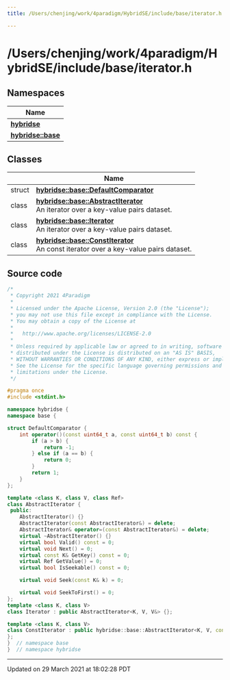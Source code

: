 ```yaml
---
title: /Users/chenjing/work/4paradigm/HybridSE/include/base/iterator.h

---
```

# /Users/chenjing/work/4paradigm/HybridSE/include/base/iterator.h

## Namespaces

| Name           |
| -------------- |
| **[hybridse](/hybridse/usage/api/c++/Namespaces/namespacehybridse.md)**  |
| **[hybridse::base](/hybridse/usage/api/c++/Namespaces/namespacehybridse_1_1base.md)**  |

## Classes

|                | Name           |
| -------------- | -------------- |
| struct | **[hybridse::base::DefaultComparator](/hybridse/usage/api/c++/Classes/structhybridse_1_1base_1_1_default_comparator.md)**  |
| class | **[hybridse::base::AbstractIterator](/hybridse/usage/api/c++/Classes/classhybridse_1_1base_1_1_abstract_iterator.md)** <br>An iterator over a key-value pairs dataset.  |
| class | **[hybridse::base::Iterator](/hybridse/usage/api/c++/Classes/classhybridse_1_1base_1_1_iterator.md)** <br>An iterator over a key-value pairs dataset.  |
| class | **[hybridse::base::ConstIterator](/hybridse/usage/api/c++/Classes/classhybridse_1_1base_1_1_const_iterator.md)** <br>An const iterator over a key-value pairs dataset.  |




## Source code

```cpp
/*
 * Copyright 2021 4Paradigm
 *
 * Licensed under the Apache License, Version 2.0 (the "License");
 * you may not use this file except in compliance with the License.
 * You may obtain a copy of the License at
 *
 *   http://www.apache.org/licenses/LICENSE-2.0
 *
 * Unless required by applicable law or agreed to in writing, software
 * distributed under the License is distributed on an "AS IS" BASIS,
 * WITHOUT WARRANTIES OR CONDITIONS OF ANY KIND, either express or implied.
 * See the License for the specific language governing permissions and
 * limitations under the License.
 */

#pragma once
#include <stdint.h>

namespace hybridse {
namespace base {

struct DefaultComparator {
    int operator()(const uint64_t a, const uint64_t b) const {
        if (a > b) {
            return -1;
        } else if (a == b) {
            return 0;
        }
        return 1;
    }
};

template <class K, class V, class Ref>
class AbstractIterator {
 public:
    AbstractIterator() {}
    AbstractIterator(const AbstractIterator&) = delete;
    AbstractIterator& operator=(const AbstractIterator&) = delete;
    virtual ~AbstractIterator() {}
    virtual bool Valid() const = 0;
    virtual void Next() = 0;
    virtual const K& GetKey() const = 0;
    virtual Ref GetValue() = 0;
    virtual bool IsSeekable() const = 0;

    virtual void Seek(const K& k) = 0;

    virtual void SeekToFirst() = 0;
};
template <class K, class V>
class Iterator : public AbstractIterator<K, V, V&> {};

template <class K, class V>
class ConstIterator : public hybridse::base::AbstractIterator<K, V, const V&> {
};
}  // namespace base
}  // namespace hybridse
```


-------------------------------

Updated on 29 March 2021 at 18:02:28 PDT
